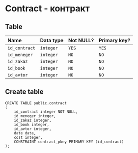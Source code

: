 # Сontract - контракт


## Table

| Name                     | Data type     | Not NULL? | Primary key? |
|:------------------------ |:--------------|:----------|:-------------|
| `id_contract`            | `integer`     | `YES`     | `YES`        |
| `id_meneger`             | `integer`     | `NO`      | `NO`         |
| `id_zakaz`               | `integer`     | `NO`      | `NO`         |
| `id_book`                | `integer`     | `NO`      | `NO`         |
| `id_avtor`               | `integer`     | `NO`      | `NO`         |


## Create table

```
CREATE TABLE public.contract
(
    id_contract integer NOT NULL,
    id_meneger integer,
    id_zakaz integer,
    id_book integer,
    id_avtor integer,
    date date,
    cost integer,
    CONSTRAINT contract_pkey PRIMARY KEY (id_contract)
);
```
